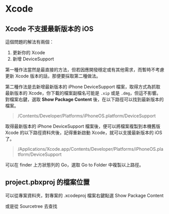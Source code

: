 # Xcode

## Xcode 不支援最新版本的 iOS

這個問題的解法有兩個：
1. 更新你的 Xcode
2. 新增 DeviceSupport

第一種作法當然是最直接的方法，但若因應開發穩定或有其他需求，而暫時不考慮更新 Xcode 版本的話，那便要採取第二種做法。

第二種作法是去新增最新版本的 iPhone DeviceSupport 檔案，取得方式為抓取最新版本的 Xcode，你下載的檔案副檔名可能是 `.xip` 或是 `.dmg`，但這不影響。對檔案右鍵，選取 **Show Package Content** 後，在以下路徑可以找到最新版本的檔案。

>/Contents/Developer/Platforms/iPhoneOS.platform/DeviceSupport

取得最新版本的 iPhone DeviceSupport 檔案後，便可以將檔案複製到本機舊版 Xcode 的以下路徑資料夾後，記得重新啟動 Xcode，就可以支援最新版本的 iOS 了。

>/Applications/Xcode.app/Contents/Developer/Platforms/iPhoneOS.platform/DeviceSupport

可以在 finder 上方狀態列的 Go，選取 Go to Folder 中複製以上路徑。

## project.pbxproj 的檔案位置

可以從專案資料夾，對專案的 .xcodeproj 檔案右鍵點選 Show Package Content

或是從 Sourcetree 去查找

